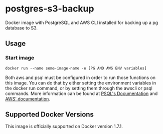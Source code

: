 # postgres-s3-backup
Docker image with PostgreSQL and AWS CLI installed for backing up a pg database to S3.

## Usage

### Start image
```docker run --name some-image-name -e [PG AND AWS ENV variables]```

Both aws and psql must be configured in order to run those functions on this image. You can do that by either setting the environment variables in the docker run command, or by setting them through the awscli or psql commands. More information can be found at [PSQL's Documentation](http://www.postgresql.org/docs/9.2/static/app-psql.html) and [AWS' documentation](http://docs.aws.amazon.com/cli/latest/userguide/cli-chap-getting-started.html).
 
## Supported Docker Versions
This image is officially supported on Docker version 1.7.1.
